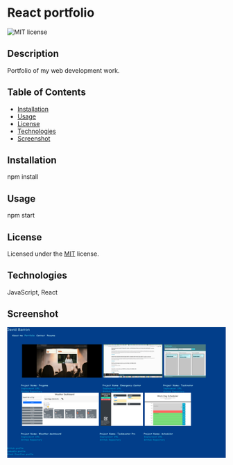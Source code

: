 # React portfolio
![MIT license](https://img.shields.io/badge/license-MIT-blue.svg)
## Description
Portfolio of my web development work.

## Table of Contents

* [Installation](#installation)
* [Usage](#usage)
* [License](#license)
* [Technologies](#technologies)
* [Screenshot](#screenshot)

## Installation
npm install

## Usage
npm start

## License
Licensed under the [MIT](https://choosealicense.com/licenses/mit/) license.

## Technologies
JavaScript, React

## Screenshot
![screenshot](./src/assets/screenshot/React-portfolio.png)
